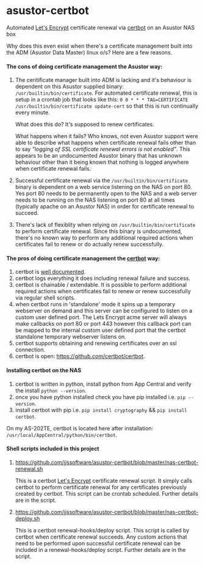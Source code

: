 # asustor-certbot
Automated [Let's Encrypt](https://letsencrypt.org/) certificate renewal via [certbot](https://certbot.eff.org/docs/) on an Asustor NAS box

Why does this even exist when there's a certificate management built into the ADM (Asustor Data Master) linux o/s? Here are a few reasons.

#### The cons of doing certificate management the Asustor way: ####

1. The ceritificate manager built into ADM is lacking and it's behaviour is dependent on this Asustor supplied binary: `/usr/builtin/bin/certificate`. For automated certificate renewal, this is setup in a crontab job that looks like this: `0 0 * * * TAG=CERTIFICATE /usr/builtin/bin/certificate update-cert` so that this is run continually every minute.

   What does this do? It's supposed to renew certificates.
   
   What happens when it fails? Who knows, not even Asustor support were able to describe what happens when certificate renewal fails other than to say _"logging of SSL certificate renewal errors is not enabled"_. This appears to be an undocumented Asustor binary that has unknown behaviour other than it being known that nothing is logged anywhere when certificate renewal fails.

2. Successful certificate renewal via the `/usr/builtin/bin/certificate` binary is dependent on a web service listening on the NAS on port 80. Yes port 80 needs to be permanently open to the NAS and a web server needs to be running on the NAS listening on port 80 at all times (typically apache on an Asustor NAS) in order for certificate renewal to succeed.

3. There's lack of flexiblity when relying on `/usr/builtin/bin/certificate` to perform certificate renewal. Since this binary is undocumented, there's no known way to perform any additional required actions when certificates fail to renew or do actually renew successfully.

#### The pros of doing certificate management the [certbot](https://certbot.eff.org/docs/) way: ####

1. certbot is [well documented](https://certbot.eff.org/docs/).
2. certbot logs everything it does including renewal failure and success.
3. certbot is chainable / extendable. It is possible to perform additional required actions when certificates fail to renew or renew successfully via regular shell scripts.
4. when certbot runs in 'standalone' mode it spins up a temporary webserver on demand and this server can be configured to listen on a custom user defined port. The Lets Encrypt acme server will always make callbacks on port 80 or port 443 however this callback port can be mapped to the internal custom user defined port that the certbot standalone temporary webserver listens on.
5. certbot supports obtaining and renewing certificates over an ssl connection.
6. certbot is open: https://github.com/certbot/certbot.

#### Installing certbot on the NAS ####
1. certbot is written in python, install python from App Central and verify the install `python --version`.
2. once you have python installed check you have pip installed i.e. `pip --version`.
3. install certbot with pip i.e. `pip install cryptography` && `pip install certbot`.

On my AS-202TE, certbot is located here after installation: `/usr/local/AppCentral/python/bin/certbot`.

#### Shell scripts included in this project ####
1. https://github.com/jjssoftware/asustor-certbot/blob/master/nas-certbot-renewal.sh

   This is a certbot [Let's Encrypt](https://letsencrypt.org/) certificate renewal script. It simply calls certbot to perform certificate renewal for any certificates previously created by certbot. This script can be crontab scheduled. Further details are in the script.

2. https://github.com/jjssoftware/asustor-certbot/blob/master/nas-certbot-deploy.sh

   This is a certbot renewal-hooks/deploy script. This script is called by certbot when certificate renewal succeeds. Any custom actions that need to be performed upon successful certificate renewal can be included in a renewal-hooks/deploy script. Further details are in the script.
